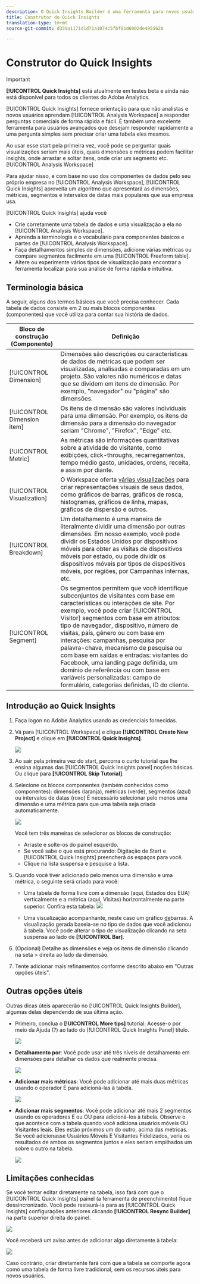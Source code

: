 ```yaml
---
description: O Quick Insights Builder é uma ferramenta para novos usuários do Workspace que os guia na criação de tabelas de dados e visualizações
title: Construtor do Quick Insights
translation-type: tm+mt
source-git-commit: d339a1171d1d71a1074c5fbf81d6002de4955628

---
```



# Construtor do Quick Insights

>[!IMPORTANT]
>
>**[!UICONTROL Quick Insights]** está atualmente em testes beta e ainda não está disponível para todos os clientes do Adobe Analytics.

[!UICONTROL Quick Insights] fornece orientação para que não analistas e novos usuários aprendam [!UICONTROL Analysis Workspace] a responder perguntas comerciais de forma rápida e fácil. É também uma excelente ferramenta para usuários avançados que desejam responder rapidamente a uma pergunta simples sem precisar criar uma tabela eles mesmos.

Ao usar esse start pela primeira vez, você pode se perguntar quais visualizações seriam mais úteis, quais dimensões e métricas podem facilitar insights, onde arrastar e soltar itens, onde criar um segmento etc. [!UICONTROL Analysis Workspace]

Para ajudar nisso, e com base no uso dos componentes de dados pelo seu próprio empresa no [!UICONTROL Analysis Workspace], [!UICONTROL Quick Insights] aproveita um algoritmo que apresentará as dimensões, métricas, segmentos e intervalos de datas mais populares que sua empresa usa.

[!UICONTROL Quick Insights] ajuda você

* Crie corretamente uma tabela de dados e uma visualização a ela no [!UICONTROL Analysis Workspace].
* Aprenda a terminologia e o vocabulário para componentes básicos e partes de [!UICONTROL Analysis Workspace].
* Faça detalhamentos simples de dimensões, adicione várias métricas ou compare segmentos facilmente em uma [!UICONTROL Freeform table].
* Altere ou experimente vários tipos de visualização para encontrar a ferramenta localizar para sua análise de forma rápida e intuitiva.

## Terminologia básica

A seguir, alguns dos termos básicos que você precisa conhecer. Cada tabela de dados consiste em 2 ou mais blocos componentes (componentes) que você utiliza para contar sua história de dados.

| Bloco de construção (Componente) | Definição |
|---|---|
| [!UICONTROL Dimension] | Dimensões são descrições ou características de dados de métricas que podem ser visualizadas, analisadas e comparadas em um projeto. São valores não numéricos e datas que se dividem em itens de dimensão. Por exemplo, &quot;navegador&quot; ou &quot;página&quot; são dimensões. |
| [!UICONTROL Dimension item] | Os itens de dimensão são valores individuais para uma dimensão. Por exemplo, os itens de dimensão para a dimensão do navegador seriam &quot;Chrome&quot;, &quot;Firefox&quot;, &quot;Edge&quot; etc. |
| [!UICONTROL Metric] | As métricas são informações quantitativas sobre a atividade do visitante, como exibições, click-throughs, recarregamentos, tempo médio gasto, unidades, ordens, receita, e assim por diante. |
| [!UICONTROL Visualization] | O Workspace oferta [várias visualizações](/help/analyze/analysis-workspace/visualizations/t-sync-visualization.md) para criar representações visuais de seus dados, como gráficos de barras, gráficos de rosca, histogramas, gráficos de linha, mapas, gráficos de dispersão e outros. |
| [!UICONTROL Breakdown] | Um detalhamento é uma maneira de literalmente dividir uma dimensão por outras dimensões. Em nosso exemplo, você pode dividir os Estados Unidos por dispositivos móveis para obter as visitas de dispositivos móveis por estado, ou pode dividir os dispositivos móveis por tipos de dispositivos móveis, por regiões, por Campanhas internas, etc. |
| [!UICONTROL Segment] | Os segmentos permitem que você identifique subconjuntos de visitantes com base em características ou interações de site. Por exemplo, você pode criar [!UICONTROL Visitor] segmentos com base em atributos: tipo de navegador, dispositivo, número de visitas, país, gênero ou com base em interações: campanhas, pesquisa por palavra-chave, mecanismo de pesquisa ou com base em saídas e entradas: visitantes do Facebook, uma landing page definida, um domínio de referência ou com base em variáveis personalizadas: campo de formulário, categorias definidas, ID do cliente. |

## Introdução ao Quick Insights

1. Faça logon no Adobe Analytics usando as credenciais fornecidas.
1. Vá para [!UICONTROL Workspace] e clique **[!UICONTROL Create New Project]** e clique em **[!UICONTROL Quick Insights]**.

   ![](assets/qibuilder.png)

1. Ao sair pela primeira vez do start, percorra o curto tutorial que lhe ensina algumas das [!UICONTROL Quick Insights panel] noções básicas. Ou clique para **[!UICONTROL Skip Tutorial]**.
1. Selecione os blocos componentes (também conhecidos como componentes): dimensões (laranja), métricas (verde), segmentos (azul) ou intervalos de datas (roxo) É necessário selecionar pelo menos uma dimensão e uma métrica para que uma tabela seja criada automaticamente.

   ![](assets/qibuilder2.png)

   Você tem três maneiras de selecionar os blocos de construção:
   * Arraste e solte-os do painel esquerdo.
   * Se você sabe o que está procurando: Digitação de Start e [!UICONTROL Quick Insights] preencherá os espaços para você.
   * Clique na lista suspensa e pesquise a lista.

1. Quando você tiver adicionado pelo menos uma dimensão e uma métrica, o seguinte será criado para você:

   * Uma tabela de forma livre com a dimensão (aqui, Estados dos EUA) verticalmente e a métrica (aqui, Visitas) horizontalmente na parte superior. Confira esta tabela:
   ![](assets/qibuilder3.png)

   * Uma visualização acompanhante, neste caso um gráfico [de](/help/analyze/analysis-workspace/visualizations/bar.md)barras. A visualização gerada baseia-se no tipo de dados que você adicionou à tabela. Você pode alterar o tipo de visualização clicando na seta suspensa ao lado de **[!UICONTROL Bar]**.


1. (Opcional) Detalhe as dimensões e veja os itens de dimensão clicando na seta > direita ao lado da dimensão.

1. Tente adicionar mais refinamentos conforme descrito abaixo em &quot;Outras opções úteis&quot;.

## Outras opções úteis

Outras dicas úteis aparecerão no [!UICONTROL Quick Insights Builder], algumas delas dependendo de sua última ação.

* Primeiro, conclua o **[!UICONTROL More tips]** tutorial: Acesse-o por meio da Ajuda (?) ao lado do [!UICONTROL Quick Insights Panel] título.

   ![](assets/qibuilder4.png)

* **Detalhamento por**: Você pode usar até três níveis de detalhamento em dimensões para detalhar os dados que realmente precisa.

   ![](assets/qibuilder5.png)

* **Adicionar mais métricas**: Você pode adicionar até mais duas métricas usando o operador E para adicioná-las à tabela.

   ![](assets/qibuilder6.png)

* **Adicionar mais segmentos**: Você pode adicionar até mais 2 segmentos usando os operadores E ou OU para adicioná-los à tabela. Observe o que acontece com a tabela quando você adiciona usuários móveis OU Visitantes leais. Eles estão próximos um do outro, acima das métricas. Se você adicionasse Usuários Móveis E Visitantes Fidelizados, veria os resultados de ambos os segmentos juntos e eles seriam empilhados um sobre o outro na tabela.

   ![](assets/qibuilder7.png)

## Limitações conhecidas

Se você tentar editar diretamente na tabela, isso fará com que o [!UICONTROL Quick Insights] painel (a ferramenta de preenchimento) fique dessincronizado. Você pode restaurá-la para as [!UICONTROL Quick Insights] configurações anteriores clicando **[!UICONTROL Resync Builder]** na parte superior direita do painel.

![](assets/qibuilder9.png)

Você receberá um aviso antes de adicionar algo diretamente à tabela:

![](assets/qibuilder8.png)

Caso contrário, criar diretamente fará com que a tabela se comporte agora como uma tabela de forma livre tradicional, sem os recursos úteis para novos usuários.

